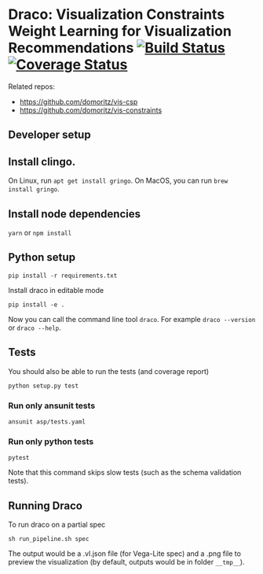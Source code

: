 # Draco: Visualization Constraints Weight Learning for Visualization Recommendations [![Build Status](https://travis-ci.org/domoritz/draco.svg?branch=master)](https://travis-ci.org/domoritz/draco) [![Coverage Status](https://coveralls.io/repos/github/domoritz/draco/badge.svg?branch=master)](https://coveralls.io/github/domoritz/draco?branch=master)

Related repos:
* https://github.com/domoritz/vis-csp
* https://github.com/domoritz/vis-constraints

## Developer setup

## Install clingo.

On Linux, run `apt get install gringo`. On MacOS, you can run `brew install gringo`.

## Install node dependencies

`yarn` or `npm install`

## Python setup

`pip install -r requirements.txt`

Install draco in editable mode

`pip install -e .`

Now you can call the command line tool `draco`. For example `draco --version` or `draco --help`.

## Tests

You should also be able to run the tests (and coverage report)

`python setup.py test`

### Run only ansunit tests

`ansunit asp/tests.yaml`

### Run only python tests

`pytest`

Note that this command skips slow tests (such as the schema validation tests).

## Running Draco

To run draco on a partial spec

`sh run_pipeline.sh spec`

The output would be a .vl.json file (for Vega-Lite spec) and a .png file to preview the visualization (by default, outputs would be in folder `__tmp__`).
